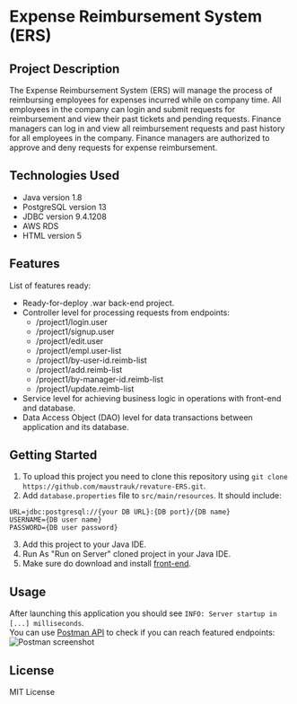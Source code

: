 # Expense Reimbursement System (ERS) 

## Project Description
The Expense Reimbursement System (ERS) will manage the process of reimbursing employees for expenses incurred while on company time. All employees in the company can login and submit requests for reimbursement and view their past tickets and pending requests. Finance managers can log in and view all reimbursement requests and past history for all employees in the company. Finance managers are authorized to approve and deny requests for expense reimbursement.

## Technologies Used
* Java version 1.8
* PostgreSQL version 13
* JDBC version 9.4.1208
* AWS RDS
* HTML version 5

## Features
List of features ready:
* Ready-for-deploy .war back-end project.
* Controller level for processing requests from endpoints: 
  * /project1/login.user
  * /project1/signup.user
  * /project1/edit.user
  * /project1/empl.user-list
  * /project1/by-user-id.reimb-list
  * /project1/add.reimb-list
  * /project1/by-manager-id.reimb-list
  * /project1/update.reimb-list
* Service level for achieving business logic in operations with front-end and database.
* Data Access Object (DAO) level for data transactions between application and its database.

## Getting Started
1. To upload this project you need to clone this repository using `git clone https://github.com/maustrauk/revature-ERS.git`.
2. Add `database.properties` file to `src/main/resources`. It should include:

```
URL=jdbc:postgresql://{your DB URL}:{DB port}/{DB name}
USERNAME={DB user name}
PASSWORD={DB user password}
```

3. Add this project to your Java IDE.
4. Run As "Run on Server" cloned project in your Java IDE.
5. Make sure do download and install [front-end](https://github.com/maustrauk/revature-project-ERS-fe).


## Usage
After launching this application you should see `INFO: Server startup in [...] milliseconds`.\
You can use [Postman API](https://www.postman.com/) to check if you can reach featured endpoints:\
![Postman screenshot](https://drive.google.com/file/d/1b-Mgd7ei2UmzmesLwo85ICzuTX82nSoo/view?usp=sharing)

## License
MIT License


